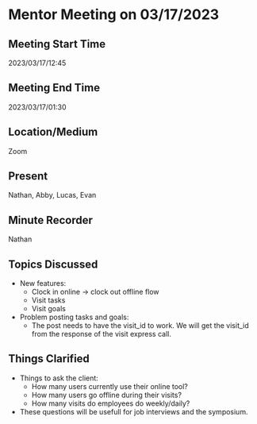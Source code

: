 # Mentor Meeting on 03/17/2023

## Meeting Start Time

2023/03/17/12:45

## Meeting End Time

2023/03/17/01:30

## Location/Medium

Zoom

## Present

Nathan, Abby, Lucas, Evan

## Minute Recorder

Nathan

## Topics Discussed

  - New features:
    - Clock in online -> clock out offline flow
    - Visit tasks
    - Visit goals
  - Problem posting tasks and goals:
    - The post needs to have the visit_id to work. We will get the visit_id from the response of the visit express call.
    
## Things Clarified

  - Things to ask the client:
    - How many users currently use their online tool?
    - How many users go offline during their visits?
    - How many visits do employees do weekly/daily?
  - These questions will be usefull for job interviews and the symposium.
